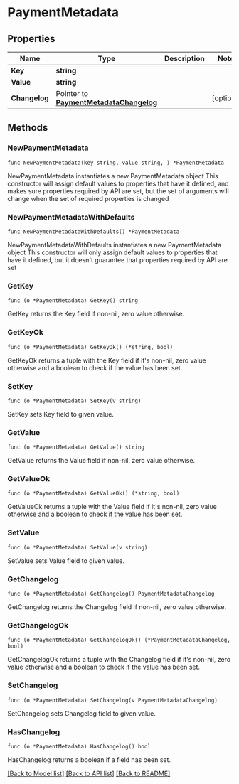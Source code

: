 # PaymentMetadata

## Properties

Name | Type | Description | Notes
------------ | ------------- | ------------- | -------------
**Key** | **string** |  | 
**Value** | **string** |  | 
**Changelog** | Pointer to [**PaymentMetadataChangelog**](PaymentMetadataChangelog.md) |  | [optional] 

## Methods

### NewPaymentMetadata

`func NewPaymentMetadata(key string, value string, ) *PaymentMetadata`

NewPaymentMetadata instantiates a new PaymentMetadata object
This constructor will assign default values to properties that have it defined,
and makes sure properties required by API are set, but the set of arguments
will change when the set of required properties is changed

### NewPaymentMetadataWithDefaults

`func NewPaymentMetadataWithDefaults() *PaymentMetadata`

NewPaymentMetadataWithDefaults instantiates a new PaymentMetadata object
This constructor will only assign default values to properties that have it defined,
but it doesn't guarantee that properties required by API are set

### GetKey

`func (o *PaymentMetadata) GetKey() string`

GetKey returns the Key field if non-nil, zero value otherwise.

### GetKeyOk

`func (o *PaymentMetadata) GetKeyOk() (*string, bool)`

GetKeyOk returns a tuple with the Key field if it's non-nil, zero value otherwise
and a boolean to check if the value has been set.

### SetKey

`func (o *PaymentMetadata) SetKey(v string)`

SetKey sets Key field to given value.


### GetValue

`func (o *PaymentMetadata) GetValue() string`

GetValue returns the Value field if non-nil, zero value otherwise.

### GetValueOk

`func (o *PaymentMetadata) GetValueOk() (*string, bool)`

GetValueOk returns a tuple with the Value field if it's non-nil, zero value otherwise
and a boolean to check if the value has been set.

### SetValue

`func (o *PaymentMetadata) SetValue(v string)`

SetValue sets Value field to given value.


### GetChangelog

`func (o *PaymentMetadata) GetChangelog() PaymentMetadataChangelog`

GetChangelog returns the Changelog field if non-nil, zero value otherwise.

### GetChangelogOk

`func (o *PaymentMetadata) GetChangelogOk() (*PaymentMetadataChangelog, bool)`

GetChangelogOk returns a tuple with the Changelog field if it's non-nil, zero value otherwise
and a boolean to check if the value has been set.

### SetChangelog

`func (o *PaymentMetadata) SetChangelog(v PaymentMetadataChangelog)`

SetChangelog sets Changelog field to given value.

### HasChangelog

`func (o *PaymentMetadata) HasChangelog() bool`

HasChangelog returns a boolean if a field has been set.


[[Back to Model list]](../README.md#documentation-for-models) [[Back to API list]](../README.md#documentation-for-api-endpoints) [[Back to README]](../README.md)


